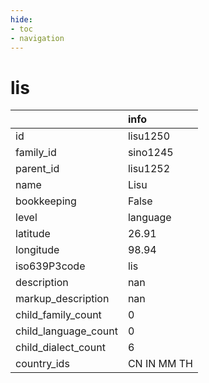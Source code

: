 ```yaml
---
hide:
- toc
- navigation
---
```

# lis
|                      | info        |
|:---------------------|:------------|
| id                   | lisu1250    |
| family_id            | sino1245    |
| parent_id            | lisu1252    |
| name                 | Lisu        |
| bookkeeping          | False       |
| level                | language    |
| latitude             | 26.91       |
| longitude            | 98.94       |
| iso639P3code         | lis         |
| description          | nan         |
| markup_description   | nan         |
| child_family_count   | 0           |
| child_language_count | 0           |
| child_dialect_count  | 6           |
| country_ids          | CN IN MM TH |